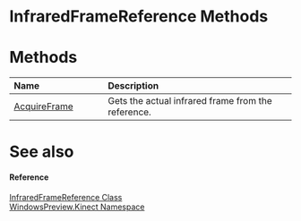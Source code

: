 InfraredFrameReference Methods  
==============================  

<span id="publicmethodsSection"></span>

Methods  
=======  

<table>
<colgroup>
<col width="30%" />
<col width="60%" />
</colgroup>
<thead>
<tr class="header">
<th align="left">Name</th>
<th align="left">Description</th>
</tr>
</thead>
<tbody>
<tr class="odd">
<td align="left"><a href="Methods/AcquireFrame_Method.md">AcquireFrame</a></td>
<td align="left">Gets the actual infrared frame from the reference.</td>
</tr>
</tbody>
</table>

<span id="ID4EI"></span>

See also  
========  

<span id="ID4EK"></span>
#### Reference  

[InfraredFrameReference Class](../InfraredFrameReference_Class.md)  
 [WindowsPreview.Kinect Namespace](../../Kinect.md)  



<!--Please do not edit the data in the comment block below.-->
<!--
TOCTitle : InfraredFrameReference Methods
RLTitle : InfraredFrameReference Methods
KeywordK : InfraredFrameReference class, methods
KeywordA : Methods.T:WindowsPreview.Kinect.InfraredFrameReference
AssetID : Methods.T:WindowsPreview.Kinect.InfraredFrameReference
Locale : en-us
CommunityContent : 1
TargetOS : Windows
TopicType : kbSyntax
DocSet : K4Wv2
ProjType : K4Wv2Proj
Technology : Kinect for Windows
Product : Kinect for Windows SDK v2
productversion : 20
-->
